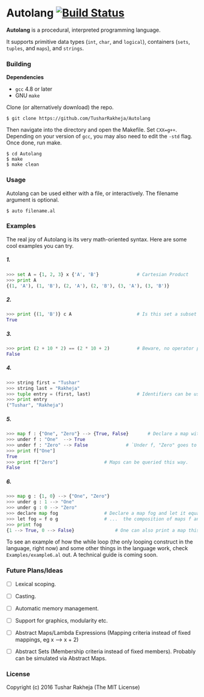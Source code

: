 # Autolang [![Build Status](https://travis-ci.org/TusharRakheja/Autolang.svg?branch=master)](https://travis-ci.org/TusharRakheja/Autolang)

**Autolang** is a procedural, interpreted programming language.

It supports primitive data types (`int`, `char`, and `logical`), containers (`sets`, `tuples`, and `maps`), and `strings`.

### Building

**Dependencies**

 - `gcc` 4.8 or later
 - GNU `make`

Clone (or alternatively download) the repo.
```
$ git clone https://github.com/TusharRakheja/Autolang
```
Then navigate into the directory and open the Makefile. Set `CXX=g++`. Depending on your version of `gcc`, you may also need to edit the `-std` flag. Once done, run make.
```
$ cd Autolang
$ make
$ make clean
```

### Usage

Autolang can be used either with a file, or interactively. The filename argument is optional.

`$ auto filename.al`

### Examples

The real joy of Autolang is its very math-oriented syntax. Here are some cool examples you can try. 

##### 1.
```python
>>> set A = {1, 2, 3} x {'A', 'B'}      		# Cartesian Product
>>> print A
{(1, 'A'), (1, 'B'), (2, 'A'), (2, 'B'), (3, 'A'), (3, 'B')} 
```

##### 2. 
```python
>>> print {(1, 'B')} c A                		# Is this set a subset of A?
True
```

##### 3.
```python
>>> print (2 + 10 * 2) == (2 * 10 + 2)  		# Beware, no operator precedence!
False
```

##### 4.
```python
>>> string first = "Tushar"
>>> string last = "Rakheja"
>>> tuple entry = (first, last)         		# Identifiers can be used as elements.
>>> print entry
("Tushar", "Rakheja")
```

##### 5.
```python
>>> map f : {"One", "Zero"} --> {True, False}		# Declare a map with a given domain and codomain.
>>> under f : "One"  --> True					
>>> under f : "Zero" --> False				# `Under f, "Zero" goes to False.`
>>> print f["One"]						
True
>>> print f["Zero"]					# Maps can be queried this way.
False
```

##### 6.
```python
>>> map g : {1, 0} --> {"One", "Zero"}				
>>> under g : 1 --> "One"
>>> under g : 0 --> "Zero"
>>> declare map fog					# Declare a map fog and let it equal ...
>>> let fog = f o g					# ...  the composition of maps f and g.
>>> print fog
{1 --> True, 0 --> False}				# One can also print a map this way.
```

To see an example of how the while loop (the only looping construct in the language, right now) and some other things in the language work, check `Examples/example6.al` out. A technical guide is coming soon.

### Future Plans/Ideas

 * [ ] Lexical scoping.
 
 * [ ] Casting.
 
 * [ ] Automatic memory management.

 * [ ] Support for graphics, modularity etc.
 
 * [ ] Abstract Maps/Lambda Expressions (Mapping criteria instead of fixed mappings, eg x --> x + 2)

 * [ ] Abstract Sets (Membership criteria instead of fixed members). Probably can be simulated via Abstract Maps.
 

### License

Copyright (c) 2016 Tushar Rakheja (The MIT License)
